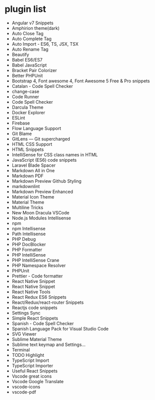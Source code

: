 # plugin list


* Angular v7 Snippets
* Amphirion theme(dark)
* Auto Close Tag
* Auto Complete Tag
* Auto Import - ES6, TS, JSX, TSX
* Auto Rename Tag
* Beautify
* Babel ES6/ES7
* Babel JavaScript
* Bracket Pair Colorizer
* Better PHPUnit
* Bootstrap 4, Font awesome 4, Font Awesome 5 Free & Pro snippets
* Catalan - Code Spell Checker
* change-case
* Code Runner
* Code Spell Checker
* Darcula Theme
* Docker Explorer
* ESLint
* Firebase
* Flow Language Support
* Git Blame
* GitLens — Git supercharged
* HTML CSS Support
* HTML Snippets
* IntelliSense for CSS class names in HTML
* JavaScript (ES6) code snippets
* Laravel Blade Spacer
* Markdown All in One
* Markdown PDF
* Markdown Preview Github Styling
* markdownlint
* Markdown Preview Enhanced
* Material Icon Theme
* Material Theme
* Multiline Tricks
* New Moon Dracula VSCode
* Node.js Modules Intellisense
* npm
* npm Intellisense
* Path Intellisense
* PHP Debug
* PHP DocBlocker
* PHP Formatter
* PHP IntelliSense
* PHP IntelliSense Crane
* PHP Namespace Resolver
* PHPUnit
* Prettier - Code formatter
* React Native Snippet
* React Native Snippet
* React Native Tools
* React Redux ES6 Snippets
* React/Redux/react-router Snippets
* Reactjs code snippets
* Settings Sync
* Simple React Snippets
* Spanish - Code Spell Checker
* Spanish Language Pack for Visual Studio Code
* SVG Viewer
* Sublime Material Theme
* Sublime text keymap and Settings...
* Terminal
* TODO Highlight
* TypeScript Import
* TypeScript Importer
* Useful React Snippets
* Vscode great icons
* Vscode Google Translate
* vscode-icons
* vscode-pdf

